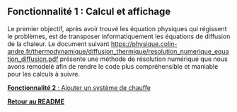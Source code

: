 ## **Fonctionnalité 1 :  Calcul et affichage**

Le premier objectif, après avoir trouvé les équation physiques qui régissent le problèmes, est de transposer informatiquement les équations de diffusion de la chaleur. Le document suivant https://physique.colin-andre.fr/thermodynamique/diffusion_thermique/resolution_numerique_equation_diffusion.pdf présente une méthode de résolution numérique que nous avons remodelé afin de rendre le code plus compréhensible et maniable pour les calculs à suivre. 


[**Fonctionnalité 2** : Ajouter un système de chauffe](./fct_2.md)

[**Retour au README**](../README.md)

